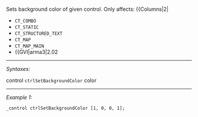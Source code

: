 Sets background color of given control. Only affects:
{{Columns|2|
* `CT_COMBO`
* `CT_STATIC`
* `CT_STRUCTURED_TEXT`
* `CT_MAP`
* `CT_MAP_MAIN`
* {{GVI|arma3|2.02


---
*Syntaxes:*

control `ctrlSetBackgroundColor` color

---
*Example 1:*

```sqf
_control ctrlSetBackgroundColor [1, 0, 0, 1];
```